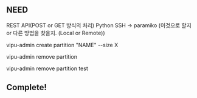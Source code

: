 ## NEED

REST API(POST or GET 방식의 처리)
Python SSH -> paramiko (이것으로 할지 or 다른 방법을 찾을지. (Local or Remote))

vipu-admin create partition "NAME" --size X

vipu-admin remove partition 

vipu-admin remove partition test


## Complete!

